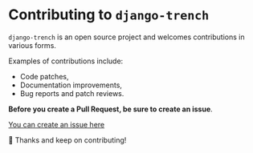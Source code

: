 # Contributing to `django-trench`

`django-trench` is an open source project and welcomes contributions in various forms.

Examples of contributions include:

* Code patches,
* Documentation improvements,
* Bug reports and patch reviews.

**Before you create a Pull Request, be sure to create an issue**.

[You can create an issue here](https://github.com/merixstudio/django-trench/issues)

🎉 Thanks and keep on contributing!
